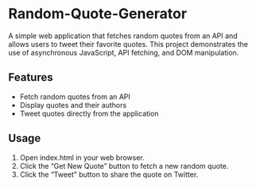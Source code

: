 # Random-Quote-Generator

A simple web application that fetches random quotes from an API and allows users to tweet their favorite quotes. This project demonstrates the use of asynchronous JavaScript, API fetching, and DOM manipulation.


## Features

- Fetch random quotes from an API
- Display quotes and their authors
- Tweet quotes directly from the application

## Usage

1. Open index.html in your web browser.
2. Click the “Get New Quote” button to fetch a new random quote.
3. Click the “Tweet” button to share the quote on Twitter.